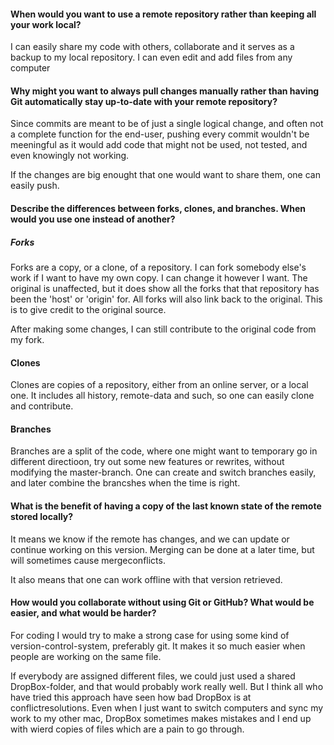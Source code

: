 #### When would you want to use a remote repository rather than keeping all your work local?

I can easily share my code with others, collaborate and it serves as a backup to my local repository. I can even edit and add files from any computer

#### Why might you want to always pull changes manually rather than having Git automatically stay up-to-date with your remote repository?

Since commits are meant to be of just a single logical change, and often not a complete function for the end-user, pushing every commit wouldn't be meeningful as it would add code that might not be used, not tested, and even knowingly not working.

If the changes are big enought that one would want to share them, one can easily push.

#### Describe the differences between forks, clones, and branches. When would you use one instead of another?

##### Forks

Forks are a copy, or a clone, of a repository. I can fork somebody else's work if I want to have my own copy. I can change it however I want. The original is unaffected, but it does show all the forks that that repository has been the 'host' or 'origin' for. All forks will also link back to the original. This is to give credit to the original source.

After making some changes, I can still contribute to the original code from my fork.

#### Clones

Clones are copies of a repository, either from an online server, or a local one. It includes all history, remote-data and such, so one can easily clone and contribute.

#### Branches

Branches are a split of the code, where one might want to temporary go in different directioon, try out some new features or rewrites, without modifying the master-branch. One can create and switch branches easily, and later combine the brancshes when the time is right.

#### What is the benefit of having a copy of the last known state of the remote stored locally?

It means we know if the remote has changes, and we can update or continue working on this version. Merging can be done at a later time, but will sometimes cause mergeconflicts.

It also means that one can work offline with that version retrieved.

#### How would you collaborate without using Git or GitHub? What would be easier, and what would be harder?

For coding I would try to make a strong case for using some kind of version-control-system, preferably git. It makes it so much easier when people are working on the same file.

If everybody are assigned different files, we could just used a shared DropBox-folder, and that would probably work really well. But I think all who have tried this approach have seen how bad DropBox is at conflictresolutions. Even when I just want to switch computers and sync my work to my other mac, DropBox sometimes makes mistakes and I end up with wierd copies of files which are a pain to go through.
